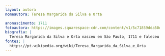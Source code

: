 ```yaml
---
layout: autora
nomeautora: Teresa Margarida da Silva e Orta

anonascimento: 1711
fotoautora: https://images.squarespace-cdn.com/content/v1/5c71859dda50d37d2eae8824/1552783046808-7GFK89VJ8SOKTJ9KYGBT/ke17ZwdGBToddI8pDm48kHFv2DY9C19jwJ_Xu-kdLEdZw-zPPgdn4jUwVcJE1ZvWEtT5uBSRWt4vQZAgTJucoTqqXjS3CfNDSuuf31e0tVHHHta9A8PfgO-wXEQzWpCgnw0I8fGIm3U5dGSl9tlA_YkDywMUw3_S4bDKKX2zHa8/GRAPHIA_teresa-margarida-gde.jpg
biografia: |
  Teresa Margarida da Silva e Orta nasceu em São Paulo, 1711 e faleceu em 24 de outubro de 1793. É considerada a primeira mulher romancista em língua portuguesa. Publicou inicialmente sob o pseudônimo de Dorotéia Engrassia Tavareda Dalmira, um anagrama perfeito de seu nome. Foi dama das Cortes de D. João V e D. José I e fluente em português, francês e italiano. Mesmo acusada de mentir ao rei e ser mantida em cativeiro, durante 7 anos, no Mosteiro de Ferreira de Aves, em 1777 sai em liberdade, no mesmo ano publica sua obra prima literária, Aventuras de Diófanes.
fontes: |
  https://pt.wikipedia.org/wiki/Teresa_Margarida_da_Silva_e_Orta
---
```

